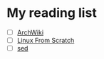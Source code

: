 # My reading list

- [ ] [ArchWiki](https://wiki.archlinux.org/title/Main_page)
- [ ] [Linux From Scratch](https://www.linuxfromscratch.org/)
- [ ] [sed](https://man.archlinux.org/man/sed.1.en)
